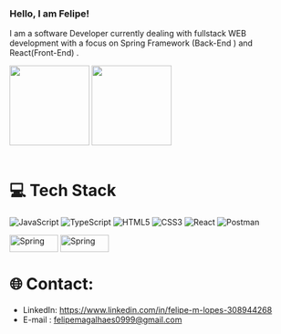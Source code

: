###  Hello, I am Felipe! 
I am a software Developer currently dealing with fullstack WEB development with a focus on Spring Framework (Back-End ) and React(Front-End) .
<div>
    <img height="140" src="https://github-readme-stats-ten-gilt.vercel.app/api?username=lopesmfelipe&show_icons=true&theme=dark&count_private=true">
    <img height="140" src="https://github-readme-stats-ten-gilt.vercel.app/api/top-langs/?username=lopesmfelipe&layout=compact&theme=dark">
</div>

<div style="display: inline_block"><br>



# 💻 Tech Stack

![JavaScript](https://img.shields.io/badge/javascript-%23323330.svg?style=for-the-badge&logo=javascript&logoColor=%23F7DF1E) ![TypeScript](https://img.shields.io/badge/typescript-%23007ACC.svg?style=for-the-badge&logo=typescript&logoColor=white) ![HTML5](https://img.shields.io/badge/html5-%23E34F26.svg?style=for-the-badge&logo=html5&logoColor=white) ![CSS3](https://img.shields.io/badge/css3-%231572B6.svg?style=for-the-badge&logo=css3&logoColor=white) ![React](https://img.shields.io/badge/react-%2320232a.svg?style=for-the-badge&logo=react&logoColor=%2361DAFB) ![Postman](https://img.shields.io/badge/Postman-FF6C37?style=for-the-badge&logo=postman&logoColor=white) 

<img align="center" alt="Spring" height="30" width="85" src="https://img.shields.io/badge/Java-ED8B00?style=for-the-badge&logo=openjdk&logoColor=white">
 <img align="center" alt="Spring" height="30" width="85" src="https://img.shields.io/badge/Spring-6DB33F?style=for-the-badge&logo=spring&logoColor=white">



# 🌐 Contact:

 - LinkedIn: https://www.linkedin.com/in/felipe-m-lopes-308944268
 - E-mail : felipemagalhaes0999@gmail.com
